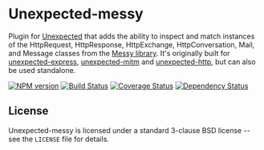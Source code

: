 Unexpected-messy
================

Plugin for [Unexpected](https://github.com/unexpectedjs/unexpected) that adds the ability to inspect and match instances of the HttpRequest, HttpResponse, HttpExchange, HttpConversation, Mail, and Message classes from the [Messy library](https://github.com/papandreou/messy). It's originally built for [unexpected-express](https://github.com/unexpectedjs/unexpected-express), [unexpected-mitm](https://github.com/unexpectedjs/unexpected-mitm) and [unexpected-http](https://github.com/unexpectedjs/unexpected-http), but can also be used standalone.

[![NPM version](https://badge.fury.io/js/unexpected-messy.svg)](http://badge.fury.io/js/unexpected-messy)
[![Build Status](https://travis-ci.org/unexpectedjs/unexpected-messy.svg?branch=master)](https://travis-ci.org/unexpectedjs/unexpected-messy)
[![Coverage Status](https://coveralls.io/repos/unexpectedjs/unexpected-messy/badge.svg)](https://coveralls.io/r/unexpectedjs/unexpected-messy)
[![Dependency Status](https://david-dm.org/unexpectedjs/unexpected-messy.svg)](https://david-dm.org/unexpectedjs/unexpected-express)

License
-------

Unexpected-messy is licensed under a standard 3-clause BSD license
-- see the `LICENSE` file for details.
